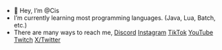 - 👋 Hey, I’m @Cis
- I’m currently learning most programming languages. (Java, Lua, Batch, etc.)
- There are many ways to reach me,
[Discord](https://discord.com/users/645163822298169356)
[Instagram](https://www.instagram.com/cis.luvs)
[TikTok](https://www.tiktok.com/@cisluvs)
[YouTube](https://www.youtube.com/@cisluvs)
[Twitch](https://www.youtube.com/@cisluvs)
[X/Twitter](https://x.com/cisluvs)
